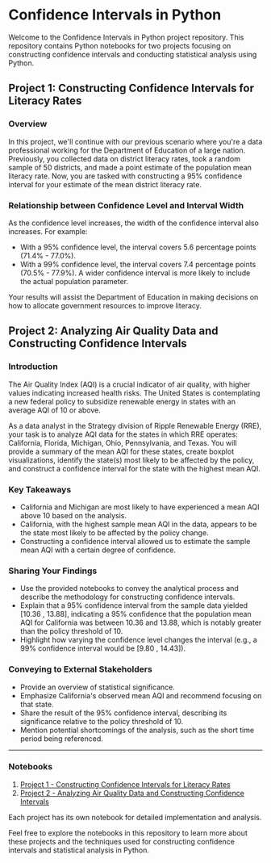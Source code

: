 # Confidence Intervals in Python

Welcome to the Confidence Intervals in Python project repository. This repository contains Python notebooks for two projects focusing on constructing confidence intervals and conducting statistical analysis using Python.

## Project 1: Constructing Confidence Intervals for Literacy Rates

### Overview
In this project, we'll continue with our previous scenario where you're a data professional working for the Department of Education of a large nation. Previously, you collected data on district literacy rates, took a random sample of 50 districts, and made a point estimate of the population mean literacy rate. Now, you are tasked with constructing a 95% confidence interval for your estimate of the mean district literacy rate.

### Relationship between Confidence Level and Interval Width
As the confidence level increases, the width of the confidence interval also increases. For example:
- With a 95% confidence level, the interval covers 5.6 percentage points (71.4% - 77.0%).
- With a 99% confidence level, the interval covers 7.4 percentage points (70.5% - 77.9%). A wider confidence interval is more likely to include the actual population parameter.

Your results will assist the Department of Education in making decisions on how to allocate government resources to improve literacy.

## Project 2: Analyzing Air Quality Data and Constructing Confidence Intervals

### Introduction
The Air Quality Index (AQI) is a crucial indicator of air quality, with higher values indicating increased health risks. The United States is contemplating a new federal policy to subsidize renewable energy in states with an average AQI of 10 or above.

As a data analyst in the Strategy division of Ripple Renewable Energy (RRE), your task is to analyze AQI data for the states in which RRE operates: California, Florida, Michigan, Ohio, Pennsylvania, and Texas. You will provide a summary of the mean AQI for these states, create boxplot visualizations, identify the state(s) most likely to be affected by the policy, and construct a confidence interval for the state with the highest mean AQI.

### Key Takeaways
- California and Michigan are most likely to have experienced a mean AQI above 10 based on the analysis.
- California, with the highest sample mean AQI in the data, appears to be the state most likely to be affected by the policy change.
- Constructing a confidence interval allowed us to estimate the sample mean AQI with a certain degree of confidence.

### Sharing Your Findings
- Use the provided notebooks to convey the analytical process and describe the methodology for constructing confidence intervals.
- Explain that a 95% confidence interval from the sample data yielded [10.36 , 13.88], indicating a 95% confidence that the population mean AQI for California was between 10.36 and 13.88, which is notably greater than the policy threshold of 10.
- Highlight how varying the confidence level changes the interval (e.g., a 99% confidence interval would be [9.80 , 14.43]).

### Conveying to External Stakeholders
- Provide an overview of statistical significance.
- Emphasize California's observed mean AQI and recommend focusing on that state.
- Share the result of the 95% confidence interval, describing its significance relative to the policy threshold of 10.
- Mention potential shortcomings of the analysis, such as the short time period being referenced.

---

### Notebooks

1. [Project 1 - Constructing Confidence Intervals for Literacy Rates](project1.ipynb)
2. [Project 2 - Analyzing Air Quality Data and Constructing Confidence Intervals](project2.ipynb)

Each project has its own notebook for detailed implementation and analysis.

Feel free to explore the notebooks in this repository to learn more about these projects and the techniques used for constructing confidence intervals and statistical analysis in Python.

